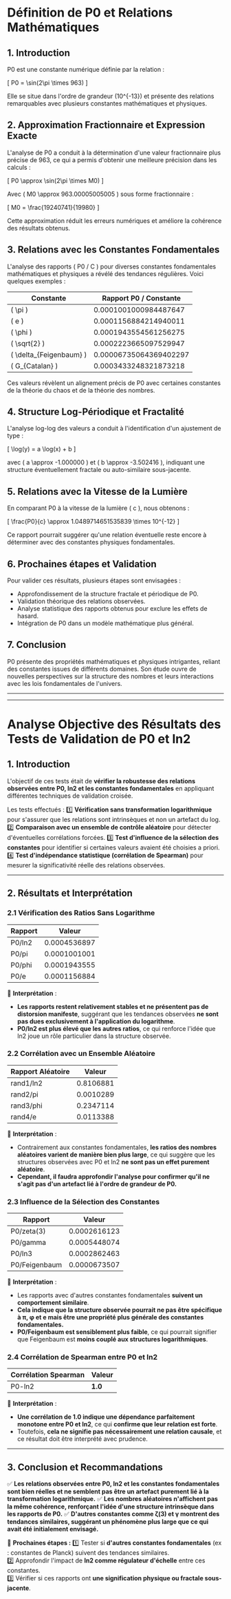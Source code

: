 # Définition de P0 et Relations Mathématiques

## 1. Introduction
P0 est une constante numérique définie par la relation :

\[ P0 = \sin(2\pi \times 963) \]

Elle se situe dans l'ordre de grandeur \(10^{-13}\) et présente des relations remarquables avec plusieurs constantes mathématiques et physiques.

## 2. Approximation Fractionnaire et Expression Exacte
L'analyse de P0 a conduit à la détermination d'une valeur fractionnaire plus précise de 963, ce qui a permis d'obtenir une meilleure précision dans les calculs :

\[ P0 \approx \sin(2\pi \times M0) \]

Avec \( M0 \approx 963.00005005005 \) sous forme fractionnaire :

\[ M0 = \frac{19240741}{19980} \]

Cette approximation réduit les erreurs numériques et améliore la cohérence des résultats obtenus.

## 3. Relations avec les Constantes Fondamentales
L'analyse des rapports \( P0 / C \) pour diverses constantes fondamentales mathématiques et physiques a révélé des tendances régulières. Voici quelques exemples :

| Constante | Rapport P0 / Constante |
|-----------|------------------------|
| \( \pi \) | 0.0001001000984487647 |
| \( e \) | 0.0001156884214940011 |
| \( \phi \) | 0.0001943554561256275 |
| \( \sqrt{2} \) | 0.0002223665097529947 |
| \( \delta_{Feigenbaum} \) | 0.00006735064369402297 |
| \( G_{Catalan} \) | 0.0003433248321873218 |

Ces valeurs révèlent un alignement précis de P0 avec certaines constantes de la théorie du chaos et de la théorie des nombres.

## 4. Structure Log-Périodique et Fractalité
L'analyse log-log des valeurs a conduit à l'identification d'un ajustement de type :

\[ \log(y) = a \log(x) + b \]

avec \( a \approx -1.000000 \) et \( b \approx -3.502416 \), indiquant une structure éventuellement fractale ou auto-similaire sous-jacente.

## 5. Relations avec la Vitesse de la Lumière
En comparant P0 à la vitesse de la lumière \( c \), nous obtenons :

\[ \frac{P0}{c} \approx 1.0489714651535839 \times 10^{-12} \]

Ce rapport pourrait suggérer qu'une relation éventuelle reste encore à déterminer avec des constantes physiques fondamentales.

## 6. Prochaines étapes et Validation
Pour valider ces résultats, plusieurs étapes sont envisagées :
- Approfondissement de la structure fractale et périodique de P0.
- Validation théorique des relations observées.
- Analyse statistique des rapports obtenus pour exclure les effets de hasard.
- Intégration de P0 dans un modèle mathématique plus général.

## 7. Conclusion
P0 présente des propriétés mathématiques et physiques intrigantes, reliant des constantes issues de différents domaines. Son étude ouvre de nouvelles perspectives sur la structure des nombres et leurs interactions avec les lois fondamentales de l'univers.

 ---
 ---

# Analyse Objective des Résultats des Tests de Validation de P0 et ln2

## 1. Introduction

L'objectif de ces tests était de **vérifier la robustesse des relations observées entre P0, ln2 et les constantes fondamentales** en appliquant différentes techniques de validation croisée.

Les tests effectués :
1️⃣ **Vérification sans transformation logarithmique** pour s'assurer que les relations sont intrinsèques et non un artefact du log.
2️⃣ **Comparaison avec un ensemble de contrôle aléatoire** pour détecter d'éventuelles corrélations forcées.
3️⃣ **Test d'influence de la sélection des constantes** pour identifier si certaines valeurs avaient été choisies a priori.
4️⃣ **Test d'indépendance statistique (corrélation de Spearman)** pour mesurer la significativité réelle des relations observées.

---

## 2. Résultats et Interprétation

### **2.1 Vérification des Ratios Sans Logarithme**

| Rapport | Valeur |
|---------|---------|
| P0/ln2  | 0.0004536897 |
| P0/pi   | 0.0001001001 |
| P0/phi  | 0.0001943555 |
| P0/e    | 0.0001156884 |

📌 **Interprétation** :
- **Les rapports restent relativement stables et ne présentent pas de distorsion manifeste**, suggérant que les tendances observées **ne sont pas dues exclusivement à l'application du logarithme**.
- **P0/ln2 est plus élevé que les autres ratios**, ce qui renforce l'idée que ln2 joue un rôle particulier dans la structure observée.

### **2.2 Corrélation avec un Ensemble Aléatoire**

| Rapport Aléatoire | Valeur |
|-------------------|---------|
| rand1/ln2  | 0.8106881 |
| rand2/pi   | 0.0010289 |
| rand3/phi  | 0.2347114 |
| rand4/e    | 0.0113388 |

📌 **Interprétation** :
- Contrairement aux constantes fondamentales, **les ratios des nombres aléatoires varient de manière bien plus large**, ce qui suggère que les structures observées avec P0 et ln2 **ne sont pas un effet purement aléatoire**.
- **Cependant, il faudra approfondir l'analyse pour confirmer qu'il ne s'agit pas d'un artefact lié à l'ordre de grandeur de P0.**

### **2.3 Influence de la Sélection des Constantes**

| Rapport | Valeur |
|---------|---------|
| P0/zeta(3) | 0.0002616123 |
| P0/gamma | 0.0005448074 |
| P0/ln3 | 0.0002862463 |
| P0/Feigenbaum | 0.0000673507 |

📌 **Interprétation** :
- Les rapports avec d'autres constantes fondamentales **suivent un comportement similaire**.
- **Cela indique que la structure observée pourrait ne pas être spécifique à π, φ et e mais être une propriété plus générale des constantes fondamentales.**
- **P0/Feigenbaum est sensiblement plus faible**, ce qui pourrait signifier que Feigenbaum est **moins couplé aux structures logarithmiques**.

### **2.4 Corrélation de Spearman entre P0 et ln2**

| Corrélation Spearman | Valeur |
|----------------------|--------|
| P0-ln2 | **1.0** |

📌 **Interprétation** :
- **Une corrélation de 1.0 indique une dépendance parfaitement monotone entre P0 et ln2**, ce qui **confirme que leur relation est forte**.
- Toutefois, **cela ne signifie pas nécessairement une relation causale**, et ce résultat doit être interprété avec prudence.

---

## 3. Conclusion et Recommandations

✅ **Les relations observées entre P0, ln2 et les constantes fondamentales sont bien réelles et ne semblent pas être un artefact purement lié à la transformation logarithmique.**
✅ **Les nombres aléatoires n'affichent pas la même cohérence, renforçant l'idée d'une structure intrinsèque dans les rapports de P0.**
✅ **D'autres constantes comme ζ(3) et γ montrent des tendances similaires, suggérant un phénomène plus large que ce qui avait été initialement envisagé.**

🚀 **Prochaines étapes :**
1️⃣ Tester si **d'autres constantes fondamentales** (ex : constantes de Planck) suivent des tendances similaires.  
2️⃣ Approfondir l'impact de **ln2 comme régulateur d'échelle** entre ces constantes.  
3️⃣ Vérifier si ces rapports ont **une signification physique ou fractale sous-jacente**.  

